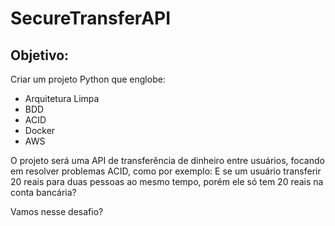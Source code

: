 
# SecureTransferAPI

## Objetivo:

Criar um projeto Python que englobe:

* Arquitetura Limpa
* BDD
* ACID
* Docker
* AWS

O projeto será uma API de transferência de dinheiro entre usuários, focando em resolver problemas ACID, como por exemplo: E se um usuário transferir 20 reais para duas pessoas ao mesmo tempo, porém ele só tem 20 reais na conta bancária?

Vamos nesse desafio?